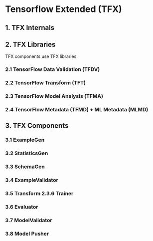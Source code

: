 # Tensorflow Extended (TFX)
## 1. TFX Internals 
## 2. TFX Libraries 
TFX components use TFX libraries 
### 2.1 TensorFlow Data Validation (TFDV)
### 2.2  TensorFlow Transform (TFT)
### 2.3 TensorFlow Model Analysis (TFMA)
### 2.4 TensorFlow Metadata (TFMD) + ML Metadata (MLMD)
## 3. TFX Components 
### 3.1 ExampleGen
### 3.2 StatisticsGen
### 3.3 SchemaGen
### 3.4 ExampleValidator
### 3.5 Transform 2.3.6 Trainer
### 3.6 Evaluator
### 3.7 ModelValidator
### 3.8 Model Pusher
